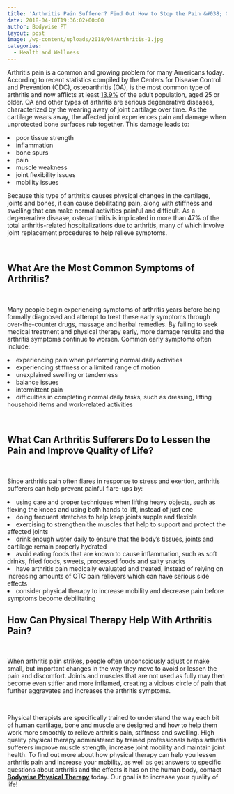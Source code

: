 ```yaml
---
title: 'Arthritis Pain Sufferer? Find Out How to Stop the Pain &#038; Get Relief'
date: 2018-04-10T19:36:02+00:00
author: Bodywise PT
layout: post
image: /wp-content/uploads/2018/04/Arthritis-1.jpg
categories:
  - Health and Wellness
---
```

Arthritis pain is a common and growing problem for many Americans today. According to recent statistics compiled by the Centers for Disease Control and Prevention (CDC), osteoarthritis (OA), is the most common type of arthritis and now afflicts at least [13.9%](http://www.cdc.gov/arthritis/basics/osteoarthritis.htm) of the adult population, aged 25 or older. OA and other types of arthritis are serious degenerative diseases, characterized by the wearing away of joint cartilage over time. As the cartilage wears away, the affected joint experiences pain and damage when unprotected bone surfaces rub together. This damage leads to:

<li style="font-weight: 400;">
  poor tissue strength
</li>
<li style="font-weight: 400;">
  inflammation
</li>
<li style="font-weight: 400;">
  bone spurs
</li>
<li style="font-weight: 400;">
  pain
</li>
<li style="font-weight: 400;">
  muscle weakness
</li>
<li style="font-weight: 400;">
  joint flexibility issues
</li>
<li style="font-weight: 400;">
  mobility issues
</li>

Because this type of arthritis causes physical changes in the cartilage, joints and bones, it can cause debilitating pain, along with stiffness and swelling that can make normal activities painful and difficult. As a degenerative disease, osteoarthritis is implicated in more than 47% of the total arthritis-related hospitalizations due to arthritis, many of which involve joint replacement procedures to help relieve symptoms.

&nbsp;

## **What Are the Most Common Symptoms of Arthritis?**

&nbsp;

Many people begin experiencing symptoms of arthritis years before being formally diagnosed and attempt to treat these early symptoms through over-the-counter drugs, massage and herbal remedies. By failing to seek medical treatment and physical therapy early, more damage results and the arthritis symptoms continue to worsen. Common early symptoms often include:

<li style="font-weight: 400;">
  experiencing pain when performing normal daily activities
</li>
<li style="font-weight: 400;">
  experiencing stiffness or a limited range of motion
</li>
<li style="font-weight: 400;">
  unexplained swelling or tenderness
</li>
<li style="font-weight: 400;">
  balance issues
</li>
<li style="font-weight: 400;">
  intermittent pain
</li>
<li style="font-weight: 400;">
  difficulties in completing normal daily tasks, such as dressing, lifting household items and work-related activities
</li>

&nbsp;

## **What Can Arthritis Sufferers Do to Lessen the Pain and Improve Quality of Life?**

&nbsp;

Since arthritis pain often flares in response to stress and exertion, arthritis sufferers can help prevent painful flare-ups by:

<li style="font-weight: 400;">
  using care and proper techniques when lifting heavy objects, such as flexing the knees and using both hands to lift, instead of just one
</li>
<li style="font-weight: 400;">
  doing frequent stretches to help keep joints supple and flexible
</li>
<li style="font-weight: 400;">
  exercising to strengthen the muscles that help to support and protect the affected joints
</li>
<li style="font-weight: 400;">
  drink enough water daily to ensure that the body&#8217;s tissues, joints and cartilage remain properly hydrated
</li>
<li style="font-weight: 400;">
  avoid eating foods that are known to cause inflammation, such as soft drinks, fried foods, sweets, processed foods and salty snacks
</li>
<li style="font-weight: 400;">
  have arthritis pain medically evaluated and treated, instead of relying on increasing amounts of OTC pain relievers which can have serious side effects
</li>
<li style="font-weight: 400;">
  consider physical therapy to increase mobility and decrease pain before symptoms become debilitating
</li>

## **How Can Physical Therapy Help With Arthritis Pain?**

&nbsp;

When arthritis pain strikes, people often unconsciously adjust or make small, but important changes in the way they move to avoid or lessen the pain and discomfort. Joints and muscles that are not used as fully may then become even stiffer and more inflamed, creating a vicious circle of pain that further aggravates and increases the arthritis symptoms.

&nbsp;

Physical therapists are specifically trained to understand the way each bit of human cartilage, bone and muscle are designed and how to help them work more smoothly to relieve arthritis pain, stiffness and swelling. High quality physical therapy administered by trained professionals helps arthritis sufferers improve muscle strength, increase joint mobility and maintain joint health. To find out more about how physical therapy can help you lessen arthritis pain and increase your mobility, as well as get answers to specific questions about arthritis and the effects it has on the human body, contact <strong><a href="https://bodywisept.com/">Bodywise Physical Therapy</a></strong> today. Our goal is to increase your quality of life!
